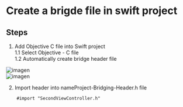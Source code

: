 #  Create a brigde file in swift project


## Steps

1. Add Objective C file into Swift project  
    1.1 Select Objective - C file   
    1.2 Automatically create bridge header file  
    
![imagen](../master/assets/objective-c-file.png)  
![imagen](../master/assets/bridging-header.png)

2. Import header into nameProject-Bridging-Header.h file  
```objc
    #import "SecondViewController.h"
```

